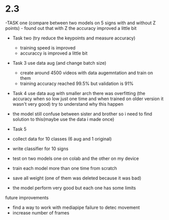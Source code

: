 # 2.3 

-TASK one (compare between two models on 5 signs with and without Z points)
    - found out that with Z the accuracy improved a little bit


- Task two (try reduce the keypoints and measure accuracy)
    - training speed is improved 
    - accuraccy is improved a little bit
   

- Task 3 use data aug (and change batch size)
    - create around 4500 videos with data augemntation and train on them
    - training accuracy reached 99.5% but validation is 91% 
 
 - Task 4 use data aug with smaller arch
     there was overfitting (the accuracy when so low just one time and when trained on older version it wasn't very good)
     try to understand why this happen
    
    
   
 
 
 
 - the model still confuse between sister and brother so i need to find solution to this(maybe use the data i made once)
 
- Task 5
- collect data for 10 classes (6 aug and 1 original)
- write classifier for 10 signs
- test on two models one on colab and the other on my device
- train each model more than one time from scratch
- save all weight (one of them was deleted because it was bad)
- the model perform very good but each one has some limits



future improvements 
- find a way to work with mediapipe failure to detec movement
- increase number of frames


